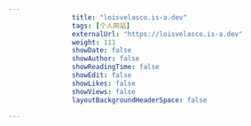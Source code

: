 ---
                title: "loisvelasco.is-a.dev"
                tags: [个人网站]
                externalUrl: "https://loisvelasco.is-a.dev"
                weight: 111
                showDate: false
                showAuthor: false
                showReadingTime: false
                showEdit: false
                showLikes: false
                showViews: false
                layoutBackgroundHeaderSpace: false
                ---


